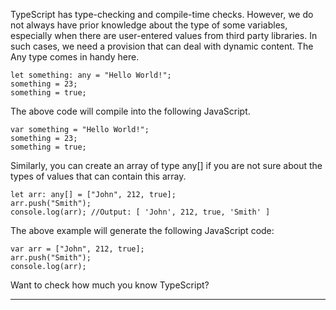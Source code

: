 TypeScript has type-checking and compile-time checks. However, we do not always have prior knowledge about the type of some variables, especially when there are user-entered values from third party libraries. In such cases, we need a provision that can deal with dynamic content. The Any type comes in handy here.

    let something: any = "Hello World!"; 
    something = 23;
    something = true;
    

The above code will compile into the following JavaScript.

    var something = "Hello World!";
    something = 23;
    something = true;
    

Similarly, you can create an array of type any\[\] if you are not sure about the types of values that can contain this array.

    let arr: any[] = ["John", 212, true]; 
    arr.push("Smith"); 
    console.log(arr); //Output: [ 'John', 212, true, 'Smith' ] 
    

The above example will generate the following JavaScript code:

    var arr = ["John", 212, true];
    arr.push("Smith");
    console.log(arr);
    

Want to check how much you know TypeScript?

___